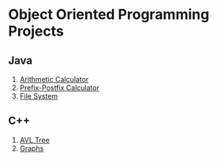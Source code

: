 # Object Oriented Programming Projects
## Java
1. [Arithmetic Calculator]()
2. [Prefix-Postfix Calculator]()
3. [File System]()
## C++
1. [AVL Tree]()
2. [Graphs]()
